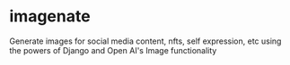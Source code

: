 # imagenate
Generate images for social media content, nfts, self expression, etc using the powers of Django and Open AI's Image functionality
